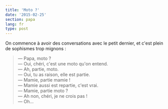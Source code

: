 ```yaml
---
title: 'Moto ?'
date: '2015-02-25'
section: papa
lang: fr
type: post
---
```


On commence à avoir des conversations avec le petit dernier, et c'est plein de sophismes trop mignons :

> — Papa, moto ?  
> — Oui, chéri, c'est une moto qu'on entend.  
> — Ah, partie, moto.  
> — Oui, tu as raison, elle est partie.  
> — Mamie, partie mamie !  
> — Mamie aussi est repartie, c'est vrai.  
> — Mamie, partie moto ?  
> — Ah non, chéri, je ne crois pas !  
> — Oh...


